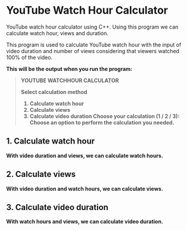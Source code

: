 # YouTube Watch Hour Calculator
YouTube watch hour calculator using C++. Using this program we can calculate watch hour, views and duration.

This program is used to calculate YouTube watch hour with the input of video duration and number of views considering that viewers watched 100% of the video.

<b>This will be the output when you run the program:<b>
>YOUTUBE WATCHHOUR CALCULATOR 
>
>Select calculation method 
>1. Calculate watch hour
>2. Calculate views
>3. Calculate video duration
>Choose your calculation (1 / 2 / 3):
Choose an option to perform the calculation you needed.

## 1. Calculate watch hour

With video duration and views, we can calculate watch hours.
  

## 2. Calculate views
  With video duration and watch hours, we can calculate views.
  

## 3. Calculate video duration
  With watch hours and views, we can calculate video duration.
